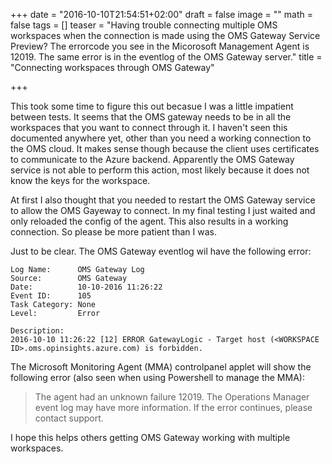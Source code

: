 +++
date = "2016-10-10T21:54:51+02:00"
draft = false
image = ""
math = false
tags = []
teaser = "Having trouble connecting multiple OMS workspaces when the connection is made using the OMS Gateway Service Preview? The errorcode you see in the Micorosoft Management Agent is 12019. The same error is in the eventlog of the OMS Gateway server."
title = "Connecting workspaces through OMS Gateway"

+++

This took some time to figure this out becasue I was a little impatient between tests. It seems that the OMS gateway needs to be in all the workspaces that you want to connect through it. I haven't seen this documented anywhere yet, other than you need a working connection to the OMS cloud. It makes sense though because the client uses certificates to communicate to the Azure backend. Apparently the OMS Gateway service is not able to perform this action, most likely because it does not know the keys for the workspace.

At first I also thought that you needed to restart the OMS Gateway service to allow the OMS Gayeway to connect. In my final testing I just waited and only reloaded the config of the agent. This also results in a working connection. So please be more patient than I was.

Just to be clear. The OMS Gateway eventlog wil have the following error:
```
Log Name:      OMS Gateway Log
Source:        OMS Gateway
Date:          10-10-2016 11:26:22
Event ID:      105
Task Category: None
Level:         Error

Description:
2016-10-10 11:26:22 [12] ERROR GatewayLogic - Target host (<WORKSPACE ID>.oms.opinsights.azure.com) is forbidden.
```

The Microsoft Monitoring Agent (MMA) controlpanel applet will show the following error (also seen when using Powershell to manage the MMA):

> The agent had an unknown failure 12019.  The Operations Manager event log may have more information. If the error continues, please contact support.

I hope this helps others getting OMS Gateway working with multiple workspaces.